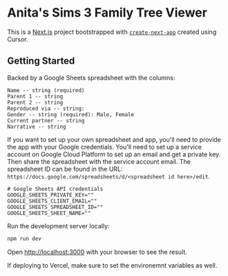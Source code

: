 # Anita's Sims 3 Family Tree Viewer

This is a [Next.js](https://nextjs.org) project bootstrapped with [`create-next-app`](https://nextjs.org/docs/app/api-reference/cli/create-next-app) created using Cursor.

## Getting Started

Backed by a Google Sheets spreadsheet with the columns:

```
Name -- string (required)
Parent 1 -- string
Parent 2 -- string
Reproduced via -- string: 
Gender -- string (required): Male, Female
Current partner -- string
Narrative -- string
```

If you want to set up your own spreadsheet and app, you'll need to provide the app with your Google credentials. You'll need to set up a service account on Google Cloud Platform to set up an email and get a private key. Then share the spreadsheet with the service account email. The spreadsheet ID can be found in the URL: `https://docs.google.com/spreadsheets/d/<spreadsheet id here>/edit`.

```
# Google Sheets API credentials
GOOGLE_SHEETS_PRIVATE_KEY=""
GOOGLE_SHEETS_CLIENT_EMAIL=""
GOOGLE_SHEETS_SPREADSHEET_ID=""
GOOGLE_SHEETS_SHEET_NAME="" 
```

Run the development server locally:

```bash
npm run dev
```

Open [http://localhost:3000](http://localhost:3000) with your browser to see the result.

If deploying to Vercel, make sure to set the environemnt variables as well.
